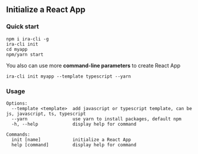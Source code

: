## Initialize a React App

### Quick start

```
npm i ira-cli -g
ira-cli init
cd myapp
npm/yarn start
```

You also can use more **command-line parameters** to create React App
```
ira-cli init myapp --template typescript --yarn
```

### Usage
```
Options:
  --template <template>  add javascript or typescript template, can be js, javascript, ts, typescript
  --yarn                 use yarn to install packages, default npm
  -h, --help             display help for command

Commands:
  init [name]            initialize a React App
  help [command]         display help for command
```
